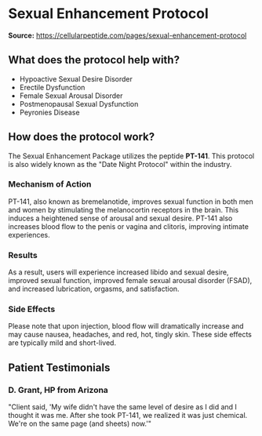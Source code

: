 # Sexual Enhancement Protocol

**Source:** https://cellularpeptide.com/pages/sexual-enhancement-protocol

## What does the protocol help with?

- Hypoactive Sexual Desire Disorder
- Erectile Dysfunction
- Female Sexual Arousal Disorder
- Postmenopausal Sexual Dysfunction
- Peyronies Disease

## How does the protocol work?

The Sexual Enhancement Package utilizes the peptide **PT-141**. This protocol is also widely known as the "Date Night Protocol" within the industry.

### Mechanism of Action
PT-141, also known as bremelanotide, improves sexual function in both men and women by stimulating the melanocortin receptors in the brain. This induces a heightened sense of arousal and sexual desire. PT-141 also increases blood flow to the penis or vagina and clitoris, improving intimate experiences.

### Results
As a result, users will experience increased libido and sexual desire, improved sexual function, improved female sexual arousal disorder (FSAD), and increased lubrication, orgasms, and satisfaction.

### Side Effects
Please note that upon injection, blood flow will dramatically increase and may cause nausea, headaches, and red, hot, tingly skin. These side effects are typically mild and short-lived.

## Patient Testimonials

### D. Grant, HP from Arizona
"Client said, 'My wife didn't have the same level of desire as I did and I thought it was me. After she took PT-141, we realized it was just chemical. We're on the same page (and sheets) now.'"
